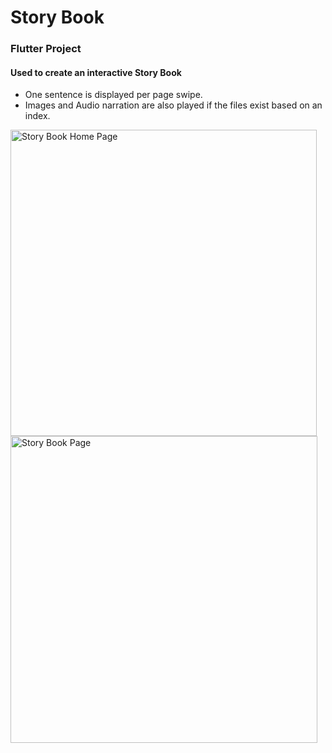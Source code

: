 # Story Book

### Flutter Project

#### Used to create an interactive Story Book

- One sentence is displayed per page swipe.
- Images and Audio narration are also played if the files exist based on an index.

<img width="490" alt="Story Book Home Page" src="https://github.com/DanBirks888/story_book/assets/63508057/4ce54c37-0b46-45fd-b1a5-3c2cc62b05b2">
<img width="491" alt="Story Book Page" src="https://github.com/DanBirks888/story_book/assets/63508057/432e6529-fded-4a68-ab73-3fc8ec16a72c">
